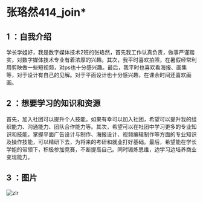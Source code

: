 # 张珞然414_join*
## 1 ：**自我介绍**
学长学姐好，我是数字媒体技术2班的张珞然，首先我工作认真负责，做事严谨踏实，对数字媒体技术专业有着浓厚的兴趣。其次，我平时喜欢拍照，在暑假经常利用剪映做一些短视频，对ps也十分感兴趣。最后，我平时也喜欢看海报、画集等，对于设计有自己的见解。对于平面设计也十分感兴趣，在课余时间还喜欢画画。
## 2 ：**想要学习的知识和资源**
首先，加入社团可以提升个人技能。如果有幸可以加入社团，希望可以提升我的组织能力、沟通能力、团队合作能力等。其次，希望可以在社团中学习更多的专业知识和技能，掌握平面广告设计与制作、海报设计、视频编辑制作等方面的专业知识及操作技能，可以精研下去，为将来的考研和就业打好基础。最后，希望能在学长学姐的带领下，积极参加竞赛，不断提高自己。同时锻炼思维，边学习边培养商业变现能力。
## 3 ：**图片**
![zlr](https://github.com/zhangluor/zhangluoran414_join/assets/146440988/2e93bc56-2ebb-46bd-b685-3820b9139e72)
